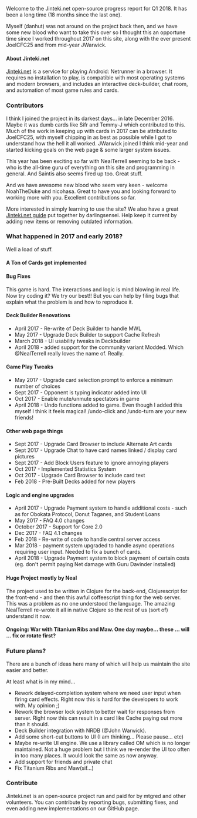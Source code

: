 Welcome to the Jinteki.net open-source progress report for Q1 2018. It has been a long time (18 months since the last one).  

Myself (danhut) was not around on the project back then, and we have some new blood who want to take this over so I thought this an opportune time since I worked throughout 2017 on this site, along with the ever present JoelCFC25 and from mid-year JWarwick.

#### About Jinteki.net

[Jinteki.net](http://www.jinteki.net) is a service for playing Android: Netrunner in a browser. It requires no installation to play, is compatible with most operating systems and modern browsers, and includes an interactive deck-builder, chat room, and automation of most game rules and cards.

### Contributors
I think I joined the project in its darkest days... in late December 2016.  Maybe it was dumb cards like Sifr and Temmy-J which contributed to this.  Much of the work in keeping up with cards in 2017 can be attributed to JoelCFC25, with myself chipping in as best as possible while I got to understand how the hell it all worked.  JWarwick joined I think mid-year and started kicking goals on the web page & some larger system issues.

This year has been exciting so far with NealTerrell seeming to be back - who is the all-time guru of everything on this site and programming in general.  And Saintis also seems fired up too.  Great stuff.

And we have awesome new blood who seem very keen - welcome NoahTheDuke and nicohasa.  Great to have you and looking forward to working more with you.  Excellent contributions so far.

More interested in simply learning to use the site? We also have a great [Jinteki.net guide](https://github.com/mtgred/netrunner/wiki/Jinteki.net-Guide) put together by darlingsensei. Help keep it current by adding new items or removing outdated information.

### What happened in 2017 and early 2018?

Well a load of stuff.  

#### A Ton of Cards got implemented

#### Bug Fixes
This game is hard.  The interactions and logic is mind blowing in real life.  Now try coding it?  We try our best!!  But you can help by filing bugs that explain what the problem is and how to reproduce it.  

#### Deck Builder Renovations
* April 2017 - Re-write of Deck Builder to handle MWL
* May 2017 - Upgrade Deck Builder to support Cache Refresh
* March 2018  - UI usability tweaks in Deckbuilder
* April 2018 - added support for the community variant Modded.  Which @NealTerrell really loves the name of.  Really.

#### Game Play Tweaks
* May 2017 - Upgrade card selection prompt to enforce a minimum number of choices
* Sept 2017 - Opponent is typing indicator added into UI
* Oct 2017 - Enable mute/unmute spectators in game
* April 2018 - Undo functions added to game.  Even though I added this myself I think it feels magical! /undo-click and /undo-turn are your new friends!

#### Other web page things
* Sept 2017 - Upgrade Card Browser to include Alternate Art cards
* Sept 2017 - Upgrade Chat to have card names linked / display card pictures
* Sept 2017 - Add Block Users feature to ignore annoying players
* Oct 2017 - Implemented Statistics System
* Oct 2017 - Upgrade Card Browser to include card text
* Feb 2018 - Pre-Built Decks added for new players

#### Logic and engine upgrades
* April 2017 - Upgrade Payment system to handle additional costs - such as for Obokata Protocol, Donut Taganes,  and Student Loans
* May 2017 - FAQ 4.0 changes
* October 2017 - Support for Core 2.0
* Dec 2017 - FAQ 4.1 changes
* Feb 2018 - Re-write of code to handle central server access
* Mar 2018 - payment system upgraded to handle async operations requiring user input.  Needed to fix a bunch of cards.
* April 2018 - Upgrade Payment system to block payment of certain costs (eg. don't permit paying Net damage with Guru Davinder installed)

#### Huge Project mostly by Neal
The project used to be written in Clojure for the back-end, Clojurescript for the front-end - and then this awful coffeescript thing for the web server.  This was a problem as no one understood the language.  The amazing NealTerrell re-wrote it all in native Clojure so the rest of us (sort of) understand it now.

#### Ongoing: War with Titanium Ribs and Maw.  One day maybe... these ... will ... fix or rotate first?

### Future plans?
There are a bunch of ideas here many of which will help us maintain the site easier and better.  

At least what is in my mind...
* Rework delayed-completion system where we need user input when firing card effects.  Right now this is hard for the developers to work with.  My opinion ;)
* Rework the browser lock system to better wait for responses from server.  Right now this can result in a card like Cache paying out more than it should.
* Deck Builder integration with NRDB (@John Warwick).
* Add some short-cut buttons to UI (I am thinking... Please pause... etc)
* Maybe re-write UI engine.  We use a library called OM which is no longer maintained.  Not a huge problem but I think we re-render the UI too often in too many places.  It would look the same as now anyway.
* Add support for friends and private chat
* Fix Titanium Ribs and Maw(sif...)

### Contribute

Jinteki.net is an open-source project run and paid for by mtgred and other volunteers. You can contribute by reporting bugs, submitting fixes, and even adding new implementations on our GitHub page.